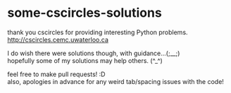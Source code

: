 some-cscircles-solutions
========================  
thank you cscircles for providing interesting Python problems.  
http://cscircles.cemc.uwaterloo.ca  

I do wish there were solutions though, with guidance...(;__;)   
hopefully some of my solutions may help others. (^_^)  
    
feel free to make pull requests! :D    
also, apologies in advance for any weird tab/spacing issues with the code!    

